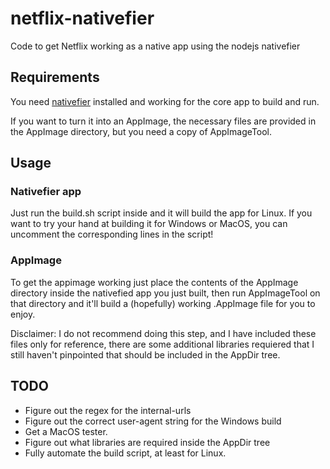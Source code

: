 # netflix-nativefier
Code to get Netflix working as a native app using the nodejs nativefier

## Requirements
You need [nativefier](https://github.com/nativefier/nativefier) installed and working for the core app to build and run.

If you want to turn it into an AppImage, the necessary files are provided in the AppImage directory, but you need a copy of AppImageTool.

## Usage

### Nativefier app

Just run the build.sh script inside and it will build the app for Linux. If you want to try your hand at building it for Windows or MacOS, you can uncomment the corresponding lines in the script!

### AppImage

To get the appimage working just place the contents of the AppImage directory inside the nativefied app you just built, then run AppImageTool on that directory and it'll build a (hopefully) working .AppImage file for you to enjoy.

Disclaimer: I do not recommend doing this step, and I have included these files only for reference, there are some additional libraries requiered that I still haven't pinpointed that should be included in the AppDir tree.

## TODO
- Figure out the regex for the internal-urls
- Figure out the correct user-agent string for the Windows build
- Get a MacOS tester.
- Figure out what libraries are required inside the AppDir tree
- Fully automate the build script, at least for Linux.